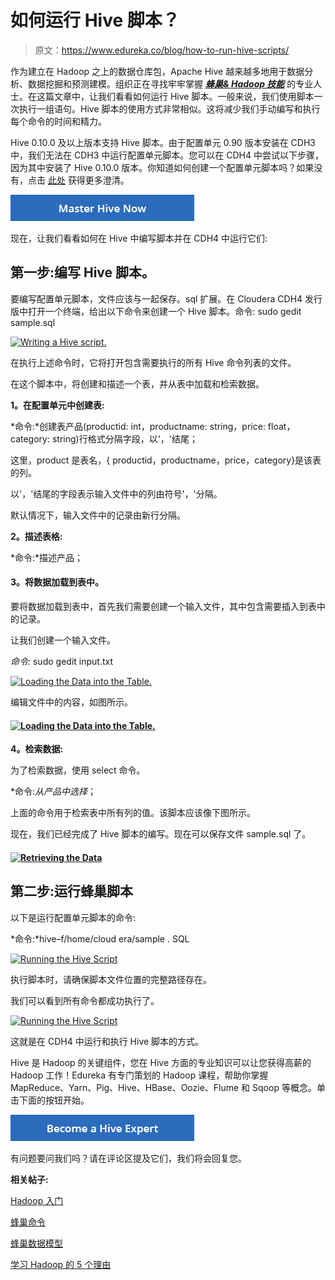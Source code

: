 # 如何运行 Hive 脚本？

> 原文：<https://www.edureka.co/blog/how-to-run-hive-scripts/>

作为建立在 Hadoop 之上的数据仓库包，Apache Hive 越来越多地用于数据分析、数据挖掘和预测建模。组织正在寻找牢牢掌握 ***[蜂巢& Hadoop 技能](https://www.edureka.co/big-data-and-hadoop)*** 的专业人士。在这篇文章中，让我们看看如何运行 Hive 脚本。一般来说，我们使用脚本一次执行一组语句。Hive 脚本的使用方式非常相似。这将减少我们手动编写和执行每个命令的时间和精力。

Hive 0.10.0 及以上版本支持 Hive 脚本。由于配置单元 0.90 版本安装在 CDH3 中，我们无法在 CDH3 中运行配置单元脚本。您可以在 CDH4 中尝试以下步骤，因为其中安装了 Hive 0.10.0 版本。你知道如何创建一个配置单元脚本吗？如果没有，点击 [此处](https://www.edureka.co/blog/apache-hadoop-hive-script/) 获得更多澄清。

[![Master-Hive-Now](img/20750f70adc0bfff222ebd7e90ec857b.png)](https://www.edureka.co/big-data-and-hadoop)

现在，让我们看看如何在 Hive 中编写脚本并在 CDH4 中运行它们:

## **第一步:编写 Hive 脚本。**

要编写配置单元脚本，文件应该与一起保存。sql 扩展。在 Cloudera CDH4 发行版中打开一个终端，给出以下命令来创建一个 Hive 脚本。命令: sudo gedit sample.sql

[![Writing a Hive script.](img/9864623b3e442314fbc0fce1777a1084.png "Writing a Hive script.")](https://cdn.edureka.co/blog/wp-content/uploads/2014/01/01-1.png)

在执行上述命令时，它将打开包含需要执行的所有 Hive 命令列表的文件。

在这个脚本中，将创建和描述一个表，并从表中加载和检索数据。

**1。在配置单元中创建表:**

*命令:*创建表产品(productid: int，productname: string，price: float，category: string)行格式分隔字段，以'，'结尾；

这里，product 是表名，{ productid，productname，price，category}是该表的列。

以'，'结尾的字段表示输入文件中的列由符号'，'分隔。

默认情况下，输入文件中的记录由新行分隔。

**2。描述表格:**

*命令:*描述产品；

#### **3。将数据加载到表中。**

要将数据加载到表中，首先我们需要创建一个输入文件，其中包含需要插入到表中的记录。

让我们创建一个输入文件。

*命令:* sudo gedit input.txt

[![Loading the Data into the Table.](img/8d01e014f9ac7a429882dbd56d421b4f.png "Loading the Data into the Table.")](https://cdn.edureka.co/blog/wp-content/uploads/2014/01/02-1.png)

编辑文件中的内容，如图所示。

#### [![Loading the Data into the Table.](img/e01bcebec8b99ed2cd8b878ad98203b5.png "Loading the Data into the Table.")](https://cdn.edureka.co/blog/wp-content/uploads/2014/01/03-1.png)

**4。检索数据:**

为了检索数据，使用 select 命令。

*命令:*从产品中选择*；

上面的命令用于检索表中所有列的值。该脚本应该像下图所示。

现在，我们已经完成了 Hive 脚本的编写。现在可以保存文件 sample.sql 了。

#### [![ Retrieving the Data](img/274168548ace6aebc10c1de6a3eaed76.png " Retrieving the Data")](https://cdn.edureka.co/blog/wp-content/uploads/2014/01/04-1.png)

## **第二步:运行蜂巢脚本**

以下是运行配置单元脚本的命令:

*命令:*hive–f/home/cloud era/sample . SQL

[![Running the Hive Script](img/1a86e27d39970bfb9d454319e03c51d6.png "Running the Hive Script")](https://cdn.edureka.co/blog/wp-content/uploads/2014/01/05-1.png)

执行脚本时，请确保脚本文件位置的完整路径存在。

我们可以看到所有命令都成功执行了。

[![Running the Hive Script](img/c283171a174048642a413d554abe7be0.png "Running the Hive Script")](https://cdn.edureka.co/blog/wp-content/uploads/2014/01/06-1.jpg)

这就是在 CDH4 中运行和执行 Hive 脚本的方式。

Hive 是 Hadoop 的关键组件，您在 Hive 方面的专业知识可以让您获得高薪的 Hadoop 工作！Edureka 有专门策划的 Hadoop 课程，帮助你掌握 MapReduce、Yarn、Pig、Hive、HBase、Oozie、Flume 和 Sqoop 等概念。单击下面的按钮开始。

[![Become-a-Hive-Expert](img/667a8fea4556f6582f3c580213776c42.png)](https://www.edureka.co/big-data-and-hadoop)

有问题要问我们吗？请在评论区提及它们，我们将会回复您。

**相关帖子:**

[Hadoop 入门](https://www.edureka.co/big-data-and-hadoop)

[蜂巢命令](https://www.edureka.co/blog/hive-commands-with-examples "Hive Commands")

[蜂巢数据模型](https://www.edureka.co/blog/hive-data-models/ "Hive Data Models")

[学习 Hadoop 的 5 个理由](https://www.edureka.co/blog/5-reasons-to-learn-hadoop "5 Reasons to Learn Hadoop")